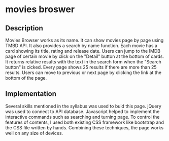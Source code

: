 # movies broswer

## Description
Movies Browser works as its name. It can show movies page by page using TMBD API. It also provides a search by name function. Each movie has a card showing its title, rating and release date. Users can jump to the IMDB page of certain movie by click on the "Detail" button at the bottom of cards. It returns relative results with the text in the search form when the "Search button" is cicked. Every page shows 25 results if there are more than 25 results. Users can move to previous or next page by clicking the link at the bottom of the page. 

## Implementation 
Several skills mentioned in the syllabus was used to buid this page. jQuery was used to connect to API database. Javascript helped to implement the interactive commands such as searching and turning page. To control the features of contents, I used both existing CSS framework like bootstrap and the CSS file written by hands. Combining these techniques, the page works well on any size of devices. 
